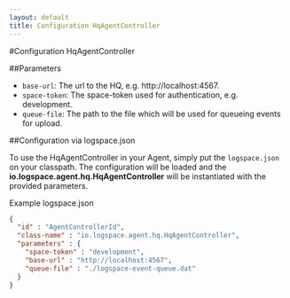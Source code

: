 ```yaml
---
layout: default
title: Configuration HqAgentController
---
```


#Configuration HqAgentController

##Parameters

- `base-url`: The url to the HQ, e.g. http://localhost:4567.
- `space-token`: The space-token used for authentication, e.g. development.
- `queue-file`: The path to the file which will be used for queueing events for upload.

##Configuration via logspace.json

To use the HqAgentController in your Agent, simply put the `logspace.json` on your classpath.
The configuration will be loaded and the **io.logspace.agent.hq.HqAgentController** will be instantiated with the provided parameters.

Example logspace.json

```json
{
  "id" : "AgentControllerId",
  "class-name" : "io.logspace.agent.hq.HqAgentController",
  "parameters" : {
    "space-token" : "development",
    "base-url" : "http://localhost:4567",
    "queue-file" : "./logspace-event-queue.dat"
  }
}
```
